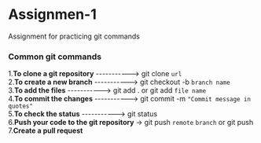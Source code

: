 # Assignmen-1
Assignment for practicing git commands

### Common git commands
1.**To clone a git repository**  ----------->  git clone `url` <br>
2.**To create a new branch**     ----------->  git checkout -b `branch name` <br>
3.**To add the files**           ----------->  git add . or git add `file name` <br>
4.**To commit the changes**      ----------->  git commit -m `"Commit message in quotes"` <br>
5.**To check the status**        ----------->  git status  <br>
6.**Push your code to the git repository** ->  git push `remote` `branch`  or git push <br>
7.**Create a pull request**

